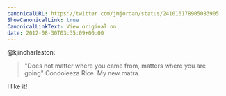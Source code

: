 ```yaml
---
canonicalURL: https://twitter.com/jmjordan/status/241016178905083905
ShowCanonicalLink: true
CanonicalLinkText: View original on
date: 2012-08-30T03:35:09+00:00
---
```

@kjincharleston:

> "Does not matter where you came from, matters where you are going" Condoleeza Rice. My new matra.

I like it!